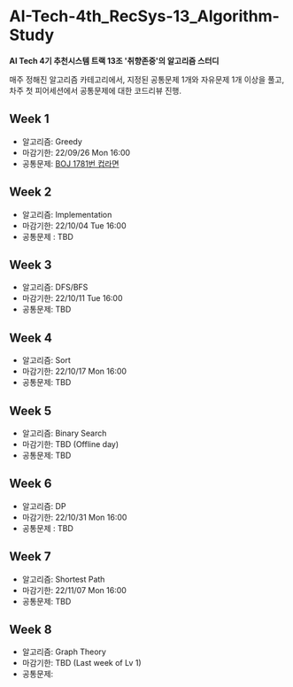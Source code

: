 # AI-Tech-4th_RecSys-13_Algorithm-Study
**AI Tech 4기 추천시스템 트랙 13조 '취향존중'의 알고리즘 스터디**  
  
매주 정해진 알고리즘 카테고리에서, 지정된 공통문제 1개와 자유문제 1개 이상을 풀고,  
차주 첫 피어세션에서 공통문제에 대한 코드리뷰 진행.  

## Week 1
- 알고리즘: Greedy
- 마감기한: 22/09/26 Mon 16:00 
- 공통문제: [BOJ 1781번 컵라면](https://www.acmicpc.net/problem/1781)
  
## Week 2
- 알고리즘: Implementation
- 마감기한: 22/10/04 Tue 16:00
- 공통문제 : TBD

## Week 3
- 알고리즘: DFS/BFS
- 마감기한: 22/10/11 Tue 16:00
- 공통문제: TBD

## Week 4
- 알고리즘: Sort
- 마감기한: 22/10/17 Mon 16:00
- 공통문제: TBD

## Week 5
- 알고리즘: Binary Search
- 마감기한: TBD (Offline day)
- 공통문제: TBD

## Week 6
- 알고리즘: DP
- 마감기한: 22/10/31 Mon 16:00
- 공통문제 : TBD

## Week 7
- 알고리즘: Shortest Path
- 마감기한: 22/11/07 Mon 16:00
- 공통문제: TBD

## Week 8
- 알고리즘: Graph Theory
- 마감기한: TBD (Last week of Lv 1)
- 공통문제: 
